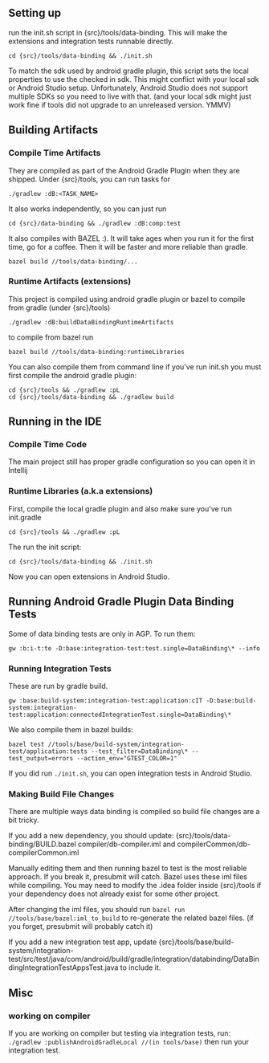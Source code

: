 ## Setting up
run the init.sh script in {src}/tools/data-binding. This will make the extensions and integration
tests runnable directly.

`cd {src}/tools/data-binding && ./init.sh`

To match the sdk used by android gradle plugin, this script sets the local properties to use the
checked in sdk. This might conflict with your local sdk or Android Studio setup. Unfortunately,
Android Studio does not support multiple SDKs so you need to live with that. (and your local sdk
might just work fine if tools did not upgrade to an unreleased
version. YMMV)

## Building Artifacts
### Compile Time Artifacts
They are compiled as part of the Android Gradle Plugin when they are shipped.
Under {src}/tools, you can run tasks for

`./gradlew :dB:<TASK_NAME>`

It also works independently, so you can just run

`cd {src}/data-binding && ./gradlew :dB:comp:test`

It also compiles with BAZEL :). It will take ages when you run it for the first time, go for a
coffee. Then it will be faster and more reliable than gradle.

`bazel build //tools/data-binding/...`

### Runtime Artifacts (extensions)
This project is compiled using android gradle plugin or bazel
to compile from gradle (under {src}/tools)

`./gradlew :dB:buildDataBindingRuntimeArtifacts`

to compile from bazel run

`bazel build //tools/data-binding:runtimeLibraries`

You can also compile them from command line if you've run init.sh
you must first compile the android gradle plugin:

```
cd {src}/tools && ./gradlew :pL
cd {src}/tools/data-binding && ./gradlew build
```

## Running in the IDE
### Compile Time Code
The main project still has proper gradle configuration so you can open it in Intellij

### Runtime Libraries (a.k.a extensions)
First, compile the local gradle plugin and also make sure you've run init.gradle

`cd {src}/tools && ./gradlew :pL`

The run the init script:

`cd {src}/tools/data-binding && ./init.sh`

Now you can open extensions in Android Studio.

## Running Android Gradle Plugin Data Binding Tests
Some of data binding tests are only in AGP. To run them:

`gw :b:i-t:te -D:base:integration-test:test.single=DataBinding\* --info`

### Running Integration Tests
These are run by gradle build.

`gw :base:build-system:integration-test:application:cIT -D:base:build-system:integration-test:application:connectedIntegrationTest.single=DataBinding\*`

We also compile them in bazel builds:

`bazel test //tools/base/build-system/integration-test/application:tests --test_filter=DataBinding\* --test_output=errors --action_env="GTEST_COLOR=1"`

If you did run `./init.sh`, you can open integration tests in Android Studio.

### Making Build File Changes
There are multiple ways data binding is compiled so build file changes are a bit tricky.

If you add a new dependency, you should update:
   {src}/tools/data-binding/BUILD.bazel
   compiler/db-compiler.iml and compilerCommon/db-compilerCommon.iml

Manually editing them and then running bazel to test is the most reliable approach. If you break it,
presubmit will catch. Bazel uses these iml files while compiling. You may need to modify the .idea
folder inside {src}/tools if your dependency does not already exist for some other project.

After changing the iml files, you should run `bazel run //tools/base/bazel:iml_to_build` to
re-generate the related bazel files. (if you forget, presubmit will probably catch it)

If you add a new integration test app, update
{src}/tools/base/build-system/integration-test/src/test/java/com/android/build/gradle/integration/databinding/DataBindingIntegrationTestAppsTest.java to include it.


## Misc

### working on compiler
If you are working on compiler but testing via integration tests, run:
`./gradlew :publishAndroidGradleLocal //(in tools/base)`
then run your integration test.

